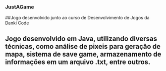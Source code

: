 ### JustAGame
##Jogo desenvolvido junto ao curso de Desenvolvimento de Jogos da Danki Code
## Jogo desenvolvido em Java, utilizando diversas técnicas, como análise de pixeis para geração de mapa, sistema de save game, armazenamento de informações em um arquivo .txt, entre outros.
